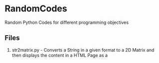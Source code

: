 # RandomCodes
Random Python Codes for different programming objectives

Files
-------
1. str2matrix.py - Converts a String in a given format to a 2D Matrix and then displays the content in a HTML Page as a <table>
